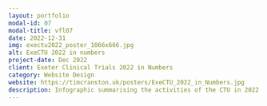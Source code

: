 ```yaml
---
layout: portfolio
modal-id: 07
modal-title: vfl07
date: 2022-12-31
img: exectu2022_poster_1066x666.jpg
alt: ExeCTU 2022 in numbers
project-date: Dec 2022
client: Exeter Clinical Trials 2022 in Numbers
category: Website Design
website: https://timcranston.uk/posters/ExeCTU_2022_in_Numbers.jpg
description: Infographic summarising the activities of the CTU in 2022
---
```

